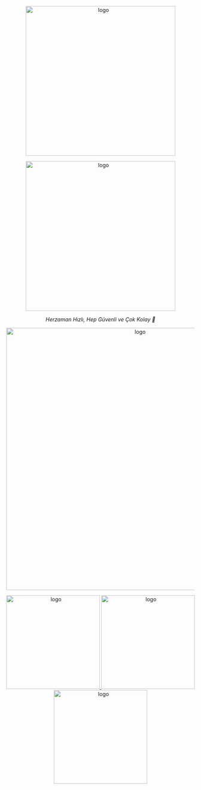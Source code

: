 <p align="center">
  <img src="https://cdn.discordapp.com/attachments/1128394278272499948/1268988642924167330/Background.png?ex=66ae6d45&is=66ad1bc5&hm=d1be0125e4d78bf212e3e1741f0e2ee0eb8873dae0d05bb852a8a4bfc59a6841&" width="400" alt="logo"/>
</p>
<p align="center">
  <img src="https://cdn.discordapp.com/attachments/1128394278272499948/1268991368445821058/rainbow.png?ex=66ae6fce&is=66ad1e4e&hm=4028553cd3a90fff46d4052d7e170fa41833466392457daf878ab4e95c8be788&" width="400" alt="logo"/>
</p>
<p align="center">
 <i >Herzaman Hızlı, Hep Güvenli ve Çok Kolay 🚀</i>
</p>
<p align="center">
  <img src="https://cdn.discordapp.com/attachments/1128394278272499948/1269259113448345730/demo.png?ex=66af692a&is=66ae17aa&hm=17669ace6396bd3b9167a57adce8cdf70c8db8f4fd80a88fed57f5de64e15573&" width="700" alt="logo"/>
</p>
<p align="center">
  <a href="#">
  <img src="https://cdn.discordapp.com/attachments/1128394278272499948/1269259966741610596/gitdc.png?ex=66af69f5&is=66ae1875&hm=b564fb70f1441fafbd17ea2b43ac0f6a003b237c156c2243642777da930350d7&" width="250" alt="logo"/>
  </a>
  <a href="https://youtube.com/@cyberuptime">
  <img src="https://cdn.discordapp.com/attachments/1128394278272499948/1269270563575304312/gityt.png?ex=66af73d4&is=66ae2254&hm=656da5a6a991f878ba46157cb18816bfb03128148a449e19d9439dfd5facfa0d&" width="250" alt="logo"/>
  </a>
  <a href="https://cyberuptime.fast-page.org">
  <img src="https://cdn.discordapp.com/attachments/1128394278272499948/1269306511239155805/gitweb.png?ex=66af954e&is=66ae43ce&hm=221134310709124312d9bd24c5ca8804b7ae00e6c235e757b4ea480b58b616ef&" width="250" alt="logo"/>
  </a>
  </p>
